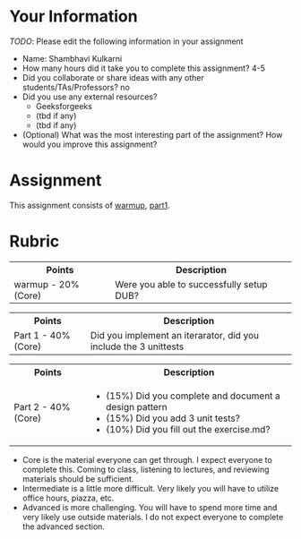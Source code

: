 # Your Information

*TODO*: Please edit the following information in your assignment

* Name: Shambhavi Kulkarni
* How many hours did it take you to complete this assignment? 4-5
* Did you collaborate or share ideas with any other students/TAs/Professors? no
* Did you use any external resources? 
  * Geeksforgeeks
  * (tbd if any)
  * (tbd if any)
* (Optional) What was the most interesting part of the assignment? How would you improve this assignment?

# Assignment

This assignment consists of [warmup](./warmup), [part1](./part1).

# Rubric


<table>
  <tbody>
    <tr>
      <th>Points</th>
      <th align="center">Description</th>
    </tr>
    <tr>
      <td>warmup - 20% (Core)</td>
      <td align="left">Were you able to successfully setup DUB?</td>
    </tr>
    <tr>
  </tbody>
</table>

<table>
  <tbody>
    <tr>
      <th>Points</th>
      <th align="center">Description</th>
    </tr>
    <tr>
      <td>Part 1 - 40% (Core)</td>
      <td align="left">Did you implement an iterarator, did you include the 3 unittests</td>
    </tr>
    <tr>
  </tbody>
</table>

<table>
  <tbody>
    <tr>
      <th>Points</th>
      <th align="center">Description</th>
    </tr>
    <tr>
      <td>Part 2 - 40% (Core)</td>
      <td align="left"><ul><li>(15%) Did you complete and document a design pattern </li><li>(15%) Did you add 3 unit tests? </li><li>(10%) Did you fill out the exercise.md?</li></ul></td>
    </tr>
    <tr>
  </tbody>
</table>

* Core is the material everyone can get through. I expect everyone to complete this. Coming to class, listening to lectures, and reviewing materials should be sufficient.
* Intermediate is a little more difficult. Very likely you will have to utilize office hours, piazza, etc.
* Advanced is more challenging. You will have to spend more time and very likely use outside materials. I do not expect everyone to complete the advanced section.
